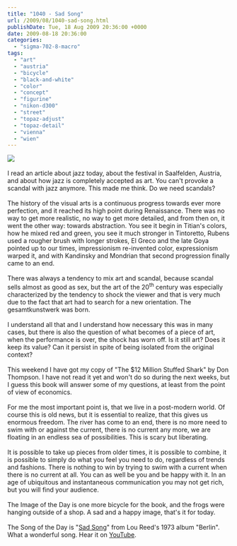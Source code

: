 ```yaml
---
title: "1040 - Sad Song"
url: /2009/08/1040-sad-song.html
publishDate: Tue, 18 Aug 2009 20:36:00 +0000
date: 2009-08-18 20:36:00
categories: 
  - "sigma-702-8-macro"
tags: 
  - "art"
  - "austria"
  - "bicycle"
  - "black-and-white"
  - "color"
  - "concept"
  - "figurine"
  - "nikon-d300"
  - "street"
  - "topaz-adjust"
  - "topaz-detail"
  - "vienna"
  - "wien"
---
```

<a href="https://d25zfm9zpd7gm5.cloudfront.net/1200x1200/2009/20090818_080835_ps.jpg" target="_blank"><img src="https://d25zfm9zpd7gm5.cloudfront.net/0600x0600/2009/20090818_080835_ps.jpg"/></a><br/><br/>I read an article about jazz today, about the festival in Saalfelden, Austria, and about how jazz is completely accepted as art. You can't provoke a scandal with jazz anymore. This made me think. Do we need scandals?<br/><br/>The history of the visual arts is a continuous progress towards ever more perfection, and it reached its high point during Renaissance. There was no way to get more realistic, no way to get more detailed, and from then on, it went the other way: towards abstraction. You see it begin in Titian's colors, how he mixed red and green, you see it much stronger in Tintoretto, Rubens used a rougher brush with longer strokes, El Greco and the late Goya pointed up to our times, impressionism re-invented color, expressionism warped it, and with Kandinsky and Mondrian that second progression finally came to an end.<br/><br/><a href="https://d25zfm9zpd7gm5.cloudfront.net/1200x1200/2009/20090818_162341_ps.jpg" target="_blank"><img alt="" border="0" src="https://d25zfm9zpd7gm5.cloudfront.net/0150x0150/2009/20090818_162341_ps.jpg" style="margin: 10pt 10px 10px 0pt; float: right;"/></a> There was always a tendency to mix art and scandal, because scandal sells almost as good as sex, but the art of the 20<sup>th</sup> century was especially characterized by the tendency to shock the viewer and that is very much due to the fact that art had to search for a new orientation. The gesamtkunstwerk was born.<br/><br/>I understand all that and I understand how necessary this was in many cases, but there is also the question of what becomes of a piece of art, when the performance is over, the shock has worn off. Is it still art? Does it keep its value? Can it persist in spite of being isolated from the original context?<br/><br/> This weekend I have got my copy of "The $12 Million Stuffed Shark" by Don Thompson. I have not read it yet and won't do so during the next weeks, but I guess this book will answer some of my questions, at least from the point of view of economics.<br/><br/>For me the most important point is, that we live in a post-modern world. Of course this is old news, but it is essential to realize, that this gives us enormous freedom. The river has come to an end, there is no more need to swim with or against the current, there is no current any more, we are floating in an endless sea of possibilities. This is scary but liberating. <br/><br/> It is possible to take up pieces from older times, it is possible to combine, it is possible to simply do what you feel you need to do, regardless of trends and fashions. There is nothing to win by trying to swim with a current when there is no current at all. You can as well be you and be happy with it. In an age of ubiquitous and instantaneous communication you may not get rich, but you will find your audience.<br/><br/>The Image of the Day is one more bicycle for the book, and the frogs were hanging outside of a shop. A sad and a happy image, that's it for today.<br/><br/>The Song of the Day is "<a href="http://www.lyricsmode.com/lyrics/l/lou_reed/sad_song.html" target="_blank">Sad Song</a>" from Lou Reed's 1973 album "Berlin". What a wonderful song. Hear it on <a href="http://www.youtube.com/watch?v=sc54vcmcZKA" target="_blank">YouTube</a>.
